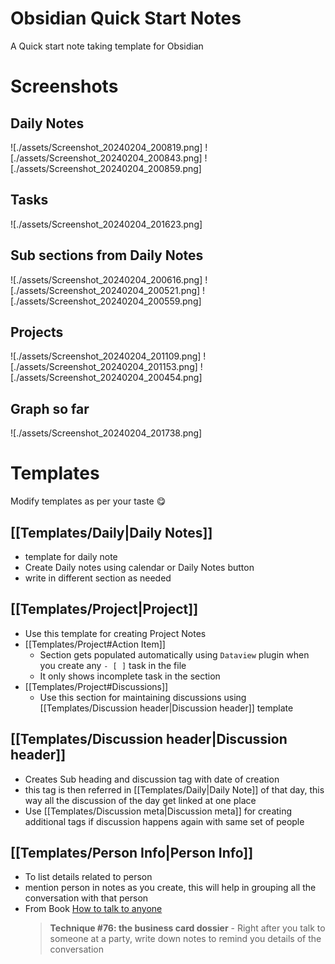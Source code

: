 
# Obsidian Quick Start Notes

A Quick start note taking template for Obsidian

# Screenshots

## Daily Notes

![./assets/Screenshot_20240204_200819.png]
![./assets/Screenshot_20240204_200843.png]
![./assets/Screenshot_20240204_200859.png]

## Tasks

![./assets/Screenshot_20240204_201623.png]

## Sub sections from Daily Notes
 
![./assets/Screenshot_20240204_200616.png]
![./assets/Screenshot_20240204_200521.png]
![./assets/Screenshot_20240204_200559.png]

## Projects

![./assets/Screenshot_20240204_201109.png]
![./assets/Screenshot_20240204_201153.png]
![./assets/Screenshot_20240204_200454.png]

## Graph so far

![./assets/Screenshot_20240204_201738.png]

# Templates

Modify templates  as per your taste 😋

## [[Templates/Daily|Daily Notes]]

- template for daily note
- Create Daily notes using calendar or Daily Notes button
- write in different section as needed
## [[Templates/Project|Project]]

- Use this template for creating Project Notes
- [[Templates/Project#Action Item]] 
	- Section gets populated automatically using `Dataview` plugin when you create any `- [ ]` task in the file  
	- It only shows incomplete task in the section
- [[Templates/Project#Discussions]]
	- Use this section for maintaining discussions using [[Templates/Discussion header|Discussion header]] template
## [[Templates/Discussion header|Discussion header]]

- Creates Sub heading and discussion tag with date of creation
- this tag is then referred in [[Templates/Daily|Daily Note]] of that day, this way all the discussion of the day get linked at one place
- Use [[Templates/Discussion meta|Discussion meta]] for creating additional tags if discussion happens again with same set of people

## [[Templates/Person Info|Person Info]]

- To list details related to person
- mention person in notes as you create, this will help in grouping all the conversation with that person
- From Book [How to talk to anyone](https://www.goodreads.com/en/book/show/35210)
	> **Technique #76: the business card dossier**
		- Right after you talk to someone at a party, write down notes to remind you details of the conversation
